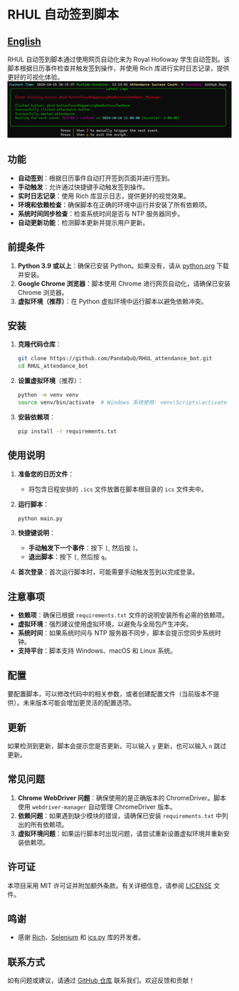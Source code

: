 # RHUL 自动签到脚本
[English](https://github.com/PandaQuQ/RHUL_attendance_bot/blob/main/README.md)
---

RHUL 自动签到脚本通过使用网页自动化来为 Royal Holloway 学生自动签到。该脚本根据日历事件检查并触发签到操作，并使用 Rich 库进行实时日志记录，提供更好的可视化体验。
![alt text]({8BA55B13-C622-4EB4-93F2-964AF83C7A9E}.png)
## 功能

- **自动签到**：根据日历事件自动打开签到页面并进行签到。
- **手动触发**：允许通过快捷键手动触发签到操作。
- **实时日志记录**：使用 Rich 库显示日志，提供更好的视觉效果。
- **环境和依赖检查**：确保脚本在正确的环境中运行并安装了所有依赖项。
- **系统时间同步检查**：检查系统时间是否与 NTP 服务器同步。
- **自动更新功能**：检测脚本更新并提示用户更新。

## 前提条件

1. **Python 3.9 或以上**：确保已安装 Python。如果没有，请从 [python.org](https://www.python.org/downloads/) 下载并安装。
2. **Google Chrome 浏览器**：脚本使用 Chrome 进行网页自动化，请确保已安装 Chrome 浏览器。
3. **虚拟环境（推荐）**：在 Python 虚拟环境中运行脚本以避免依赖冲突。

## 安装

1. **克隆代码仓库**：

    ```bash
    git clone https://github.com/PandaQuQ/RHUL_attendance_bot.git
    cd RHUL_attendance_bot
    ```

2. **设置虚拟环境**（推荐）：

    ```bash
    python -m venv venv
    source venv/bin/activate  # Windows 系统使用: venv\Scripts\activate
    ```

3. **安装依赖项**：

    ```bash
    pip install -r requirements.txt
    ```

## 使用说明

1. **准备您的日历文件**：

   - 将包含日程安排的 `.ics` 文件放置在脚本根目录的 `ics` 文件夹中。

2. **运行脚本**：

   ```bash
   python main.py
   ```

3. **快捷键说明**：

   - **手动触发下一个事件**：按下 `[`, 然后按 `]`。
   - **退出脚本**：按下 `[`, 然后按 `q`。

4. **首次登录**：首次运行脚本时，可能需要手动触发签到以完成登录。

## 注意事项

- **依赖项**：确保已根据 `requirements.txt` 文件的说明安装所有必需的依赖项。
- **虚拟环境**：强烈建议使用虚拟环境，以避免与全局包产生冲突。
- **系统时间**：如果系统时间与 NTP 服务器不同步，脚本会提示您同步系统时钟。
- **支持平台**：脚本支持 Windows、macOS 和 Linux 系统。

## 配置

要配置脚本，可以修改代码中的相关参数，或者创建配置文件（当前版本不提供）。未来版本可能会增加更灵活的配置选项。

## 更新

如果检测到更新，脚本会提示您是否更新。可以输入 `y` 更新，也可以输入 `n` 跳过更新。

## 常见问题

1. **Chrome WebDriver 问题**：确保使用的是正确版本的 ChromeDriver。脚本使用 `webdriver-manager` 自动管理 ChromeDriver 版本。
2. **依赖问题**：如果遇到缺少模块的错误，请确保已安装 `requirements.txt` 中列出的所有依赖项。
3. **虚拟环境问题**：如果运行脚本时出现问题，请尝试重新设置虚拟环境并重新安装依赖项。

## 许可证

本项目采用 MIT 许可证并附加额外条款。有关详细信息，请参阅 [LICENSE](LICENSE) 文件。

## 鸣谢

- 感谢 [Rich](https://github.com/Textualize/rich)、[Selenium](https://www.selenium.dev/) 和 [ics.py](https://github.com/C4ptainCrunch/ics.py) 库的开发者。

## 联系方式

如有问题或建议，请通过 [GitHub 仓库](https://github.com/PandaQuQ/RHUL_attendance_bot) 联系我们。欢迎反馈和贡献！
